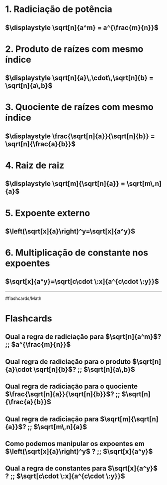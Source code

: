 # 1. Radiciação de potência
## $\displaystyle \sqrt[n]{a^m} = a^{\frac{m}{n}}$

# 2. Produto de raízes com mesmo índice
## $\displaystyle \sqrt[n]{a}\,\cdot\,\sqrt[n]{b} = \sqrt[n]{a\,b}$

# 3. Quociente de raízes com mesmo índice
## $\displaystyle \frac{\sqrt[n]{a}}{\sqrt[n]{b}} = \sqrt[n]{\frac{a}{b}}$

# 4. Raiz de raiz
## $\displaystyle \sqrt[m]{\sqrt[n]{a}} = \sqrt[m\,n]{a}$
# 5. Expoente externo
## $\left(\sqrt[x]{a}\right)^y=\sqrt[x]{a^y}$
# 6. Multiplicação de constante nos expoentes
## $\sqrt[x]{a^y}=\sqrt[c\cdot \:x]{a^{c\cdot \:y}}$
---
#flashcards/Math

# Flashcards
## Qual a regra de radiciação para $\sqrt[n]{a^m}$? ;; $a^{\frac{m}{n}}$
## Qual regra de radiciação para o produto $\sqrt[n]{a}\cdot \sqrt[n]{b}$? ;; $\sqrt[n]{a\,b}$
## Qual regra de radiciação para o quociente $\frac{\sqrt[n]{a}}{\sqrt[n]{b}}$? ;; $\sqrt[n]{\frac{a}{b}}$
## Qual regra de radiciação para $\sqrt[m]{\sqrt[n]{a}}$? ;; $\sqrt[m\,n]{a}$
## Como podemos manipular os expoentes em $\left(\sqrt[x]{a}\right)^y$ ? ;; $\sqrt[x]{a^y}$
## Qual a regra de constantes para $\sqrt[x]{a^y}$ ? ;; $\sqrt[c\cdot \:x]{a^{c\cdot \:y}}$